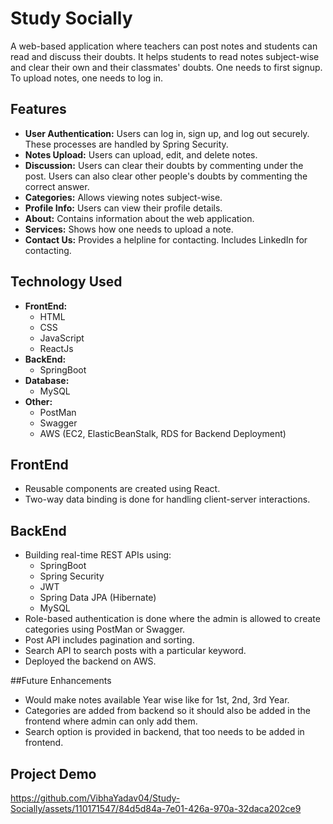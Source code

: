 # Study Socially

A web-based application where teachers can post notes and students can read and discuss their doubts. It helps students to read notes subject-wise and clear their own and their classmates' doubts. One needs to first signup. To upload notes, one needs to log in.

## Features

- **User Authentication:** Users can log in, sign up, and log out securely. These processes are handled by Spring Security.
- **Notes Upload:** Users can upload, edit, and delete notes.
- **Discussion:** Users can clear their doubts by commenting under the post. Users can also clear other people's doubts by commenting the correct answer.
- **Categories:** Allows viewing notes subject-wise.
- **Profile Info:** Users can view their profile details.
- **About:** Contains information about the web application.
- **Services:** Shows how one needs to upload a note.
- **Contact Us:** Provides a helpline for contacting. Includes LinkedIn for contacting.

## Technology Used

- **FrontEnd:**
  - HTML
  - CSS
  - JavaScript
  - ReactJs
- **BackEnd:**
  - SpringBoot
- **Database:**
  - MySQL
- **Other:**
  - PostMan
  - Swagger
  - AWS (EC2, ElasticBeanStalk, RDS for Backend Deployment)

## FrontEnd

- Reusable components are created using React.
- Two-way data binding is done for handling client-server interactions.

## BackEnd

- Building real-time REST APIs using:
  - SpringBoot
  - Spring Security
  - JWT
  - Spring Data JPA (Hibernate)
  - MySQL
- Role-based authentication is done where the admin is allowed to create categories using PostMan or Swagger.
- Post API includes pagination and sorting.
- Search API to search posts with a particular keyword.
- Deployed the backend on AWS.

##Future Enhancements
- Would make notes available Year wise like for 1st, 2nd, 3rd Year.
- Categories are added from backend so it should also be added in the frontend where admin can only add them.
- Search option is provided in backend, that too needs to be added in frontend.
   
## Project Demo

https://github.com/VibhaYadav04/Study-Socially/assets/110171547/84d5d84a-7e01-426a-970a-32daca202ce9


